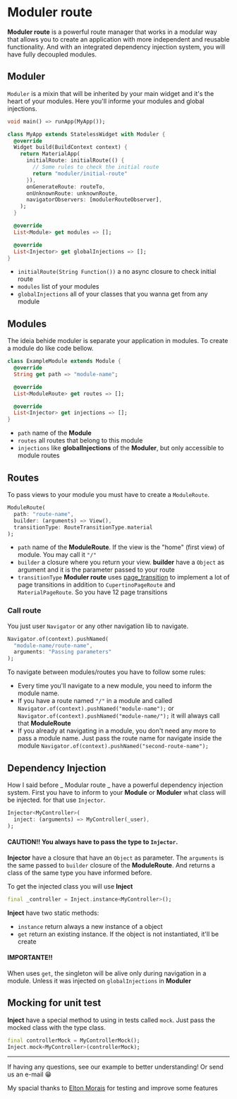 # Moduler route

__Moduler route__ is a powerful route manager that works in a modular way that allows you to create an application with more independent and reusable functionality. And with an integrated dependency injection system, you will have fully decoupled modules.

## Moduler

`Moduler` is a mixin that will be inherited by your main widget and it's the heart of your modules. Here you'll informe your modules and global injections.

``` dart
void main() => runApp(MyApp());

class MyApp extends StatelessWidget with Moduler {
  @override
  Widget build(BuildContext context) {
    return MaterialApp(
      initialRoute: initialRoute(() {
        // Some rules to check the initial route
        return "moduler/initial-route"
      }),
      onGenerateRoute: routeTo,
      onUnknownRoute: unknownRoute,
      navigatorObservers: [modulerRouteObserver],
    );
  }

  @override
  List<Module> get modules => [];

  @override
  List<Injector> get globalInjections => [];
}
```
* `initialRoute(String Function())` a no async closure to check initial route
* `modules` list of your modules
* `globalInjections` all of your classes that you wanna get from any module

## Modules

The ideia behide moduler is separate your application in modules. To create a module do like code bellow.

``` dart
class ExampleModule extends Module {
  @override
  String get path => "module-name";

  @override
  List<ModuleRoute> get routes => [];

  @override
  List<Injector> get injections => [];
}
```
* `path` name of the __Module__
* `routes` all routes that belong to this module
* `injections` like __globalInjections__ of the __Moduler__, but only accessible to module routes

## Routes

To pass views to your module you must have to create a `ModuleRoute`.

``` dart
ModuleRoute(
  path: "route-name",
  builder: (arguments) => View(),
  transitionType: RouteTransitionType.material
);
```
* `path` name of the __ModuleRoute__. If the view is the "home" (first view) of module. You may call it `"/"`
* `builder` a closure where you return your view. __builder__ have a `Object` as argument and it is the parameter passed to your route
* `transitionType` __Moduler route__ uses [page_transition](https://pub.dev/packages/page_transition) to implement a lot of page transitions in addition to `CupertinoPageRoute` and `MaterialPageRoute`. So you have 12 page transitions

### Call route

You just user `Navigator` or any other navigation lib to navigate.

``` dart
Navigator.of(context).pushNamed(
  "module-name/route-name",
  arguments: "Passing parameters"
);
```
To navigate between modules/routes you have to follow some rules:
* Every time you'll navigate to a new module, you need to inform the module name. 
* If you have a route named `"/"` in a module and called `Navigator.of(context).pushNamed("module-name");` or `Navigator.of(context).pushNamed("module-name/");` it will always call that __ModuleRoute__
* If you already at navigating in a module, you don't need any more to pass a module name. Just pass the route name for navigate inside the module `Navigator.of(context).pushNamed("second-route-name");`

## Dependency Injection

How I said before _ Modular route _ have a powerful dependency injection system. First you have to inform to your __Module__ or __Moduler__ what class will be injected. for that use `Injector`.

``` dart
Injector<MyController>(
  inject: (arguments) => MyController(_user),
);
```
#### CAUTION!! You always have to pass the type to `Injector`.

__Injector__ have a closure that have an `Object` as parameter. The `arguments` is the same passed to `builder` closure of the __ModuleRoute__. And returns a class of the same type you have informed before.

To get the injected class you will use __Inject__

``` dart
final _controller = Inject.instance<MyController>();
```

__Inject__ have two static methods:
* `instance` return always a new instance of a object
* `get` return an existing instance. If the object is not instantiated, it'll be create

#### IMPORTANTE!! 

When uses `get`, the singleton will be alive only during navigation in a module. Unless it was injected on `globalInjections` in __Moduler__

## Mocking for unit test

__Inject__ have a special method to using in tests called `mock`. Just pass the mocked class with the type class.

``` dart
final controllerMock = MyControllerMock();
Inject.mock<MyController>(controllerMock);
```
___

If having any questions, see our example to better understanding! Or send us an e-mail :grin:

My spacial thanks to [Elton Morais](https://github.com/eltonmorais) for testing and improve some features